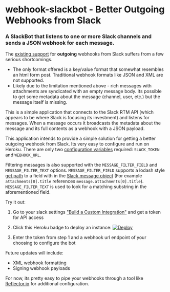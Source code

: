 # webhook-slackbot - Better Outgoing Webhooks from Slack
### A SlackBot that listens to one or more Slack channels and sends a JSON webhook for each message.

The [existing support](https://api.slack.com/outgoing-webhooks) for __outgoing__ webhooks from Slack suffers from a few serious shortcomings.
- The only format offered is a key/value format that somewhat resembles an html form post. Traditional webhook formats like JSON and XML are not supported.
- Likely due to the limitation mentioned above - rich messages with attachments are syndicated with an empty message body. Its possible to get some metadata about the message (channel, user, etc.) but the message itself is missing.

This is a simple application that connects to the Slack RTM API (which appears to be where Slack is focusing its investment) and listens for messages. When a message occurs it broadcasts the metadata about the message and its full contents as a webhook with a JSON payload.

This application intends to provide a simple solution for getting a better outgoing webhook from Slack. Its very easy to configure and run on Heroku. There are only two [configuration variables](https://devcenter.heroku.com/articles/config-vars) required: `SLACK_TOKEN` and `WEBHOOK_URL`.

Filtering messages is also supported with the `MESSAGE_FILTER_FIELD` and `MESSAGE_FILTER_TEXT` options. `MESSAGE_FILTER_FIELD` supports a lodash style [get path](https://lodash.com/docs/4.16.6#get) to a field with in the [Slack message object](https://api.slack.com/events/message) (For example `attachments[0].title` references `message.attachments[0].title`). `MESSAGE_FILTER_TEXT` is used to look for a matching substring in the aforementioned field.

Try it out:

1. Go to your slack settings ["Build a Custom Integration"](https://api.slack.com/custom-integrations) and get a token for API access

2. Click this Heroku badge to deploy an instance: [![Deploy](https://www.herokucdn.com/deploy/button.svg)](https://heroku.com/deploy)

3. Enter the token from step 1 and a webhook url endpoint of your choosing to configure the bot


Future updates will include:
* XML webhook formatting
* Signing webhook payloads

For now, its pretty easy to pipe your webhooks through a tool like [Reflector.io](https://reflector.io/) for additional configuration.
